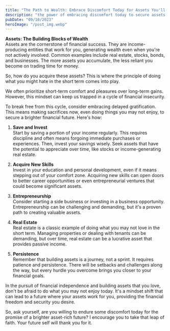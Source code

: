```yaml
---
title: "The Path to Wealth: Embrace Discomfort Today for Assets You'll Love Tomorrow"
description: "the power of embracing discomfort today to secure assets that will pave the way for your financial freedom and long-term success..."
pubDate: "09/10/2023"
heroImage: "/post_img.webp"
---
```

**Assets: The Building Blocks of Wealth**  
Assets are the cornerstone of financial success. They are income-producing entities that work for you, generating wealth even when you're not actively involved. Common examples include real estate, stocks, bonds, and businesses. The more assets you accumulate, the less reliant you become on trading time for money.

So, how do you acquire these assets? This is where the principle of doing what you might hate in the short term comes into play.

We often prioritize short-term comfort and pleasures over long-term gains. However, this mindset can keep us trapped in a cycle of financial insecurity.

To break free from this cycle, consider embracing delayed gratification. This means making sacrifices now, even doing things you may not enjoy, to secure a brighter financial future. Here's how:

1. **Save and Invest**  
Start by saving a portion of your income regularly. This requires discipline and often means forgoing immediate purchases or experiences. Then, invest your savings wisely. Seek assets that have the potential to appreciate over time, like stocks or income-generating real estate.

2. **Acquire New Skills**  
Invest in your education and personal development, even if it means stepping out of your comfort zone. Acquiring new skills can open doors to better career opportunities or even entrepreneurial ventures that could become significant assets.

3. **Entrepreneurship**  
Consider starting a side business or investing in a business opportunity. Entrepreneurship can be challenging and demanding, but it's a proven path to creating valuable assets.

4. **Real Estate**  
Real estate is a classic example of doing what you may not love in the short term. Managing properties or dealing with tenants can be demanding, but over time, real estate can be a lucrative asset that provides passive income.

5. **Persistence**  
Remember that building assets is a journey, not a sprint. It requires patience and persistence. There will be setbacks and challenges along the way, but every hurdle you overcome brings you closer to your financial goals.

In the pursuit of financial independence and building assets that you love, don't be afraid to do what you may not enjoy today. It's a mindset shift that can lead to a future where your assets work for you, providing the financial freedom and security you desire.

So, ask yourself, are you willing to endure some discomfort today for the promise of a brighter asset-rich future? I encourage you to take that leap of faith. Your future self will thank you for it.